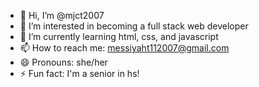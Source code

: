 - 👋 Hi, I’m @mjct2007
- 👀 I’m interested in becoming a full stack web developer 
- 🌱 I’m currently learning html, css, and javascript
- 📫 How to reach me: messiyaht112007@gmail.com
- 😄 Pronouns: she/her
- ⚡ Fun fact: I'm a senior in hs!

<!---
mjct2007/mjct2007 is a ✨ special ✨ repository because its `README.md` (this file) appears on your GitHub profile.
You can click the Preview link to take a look at your changes.
--->
